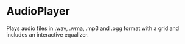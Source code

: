 # AudioPlayer
Plays audio files in .wav, .wma, .mp3 and .ogg format with a grid and includes an interactive equalizer.
